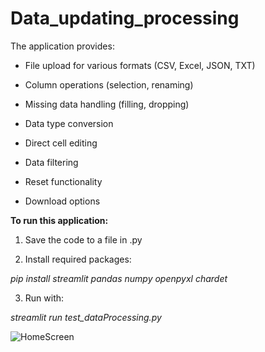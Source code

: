 # Data_updating_processing

The application provides:

- File upload for various formats (CSV, Excel, JSON, TXT)
  
- Column operations (selection, renaming)
  
- Missing data handling (filling, dropping)
  
- Data type conversion
  
- Direct cell editing
  
- Data filtering
  
- Reset functionality
  
- Download options

**To run this application:**

1. Save the code to a file in .py
   
2. Install required packages:
   
_pip install streamlit pandas numpy openpyxl chardet_
   
3. Run with:
   
_streamlit run test_dataProcessing.py_

![HomeScreen](https://github.com/user-attachments/assets/287ed8c8-c10b-4b14-9dcf-ea376eb71e67)

